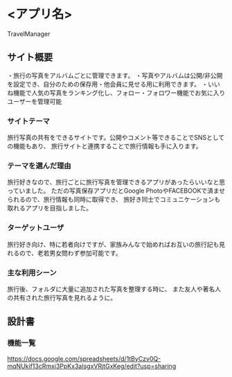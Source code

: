 # <アプリ名>
TravelManager

## サイト概要
・旅行の写真をアルバムごとに管理できます。
・写真やアルバムは公開/非公開を設定でき、自分のための保存用・他会員に見せる用に利用できます。
・いいね機能で人気の写真をランキング化し、フォロー・フォロワー機能でお気に入りユーザーを管理可能

### サイトテーマ
旅行写真の共有をできるサイトです。公開やコメント等できることでSNSとしての機能もあり、
旅行サイトと連携することで旅行情報も手に入ります。

### テーマを選んだ理由
旅行好きなので、旅行ごとに旅行写真を管理できるアプリがあったらいいなと思っていました。
ただの写真保存アプリだとGoogle PhotoやFACEBOOKで済ませられるので、旅行情報も同時に取得でき、
旅好き同士でコミュニケーションも取れるアプリを目指しました。

### ターゲットユーザ
旅行好き向け、特に若者向けですが、家族みんなで始めればお互いの旅行記も見れるので、老若男女問わず参加可能です。

### 主な利用シーン
旅行後、フォルダに大量に追加された写真を整理する時に、
また友人や著名人の共有された旅行写真を見れるように。

## 設計書

### 機能一覧
https://docs.google.com/spreadsheets/d/1tByCzv0Q-mqNUkif13cRmxi3PpKx3aIsgxVRjtGxKeg/edit?usp=sharing


